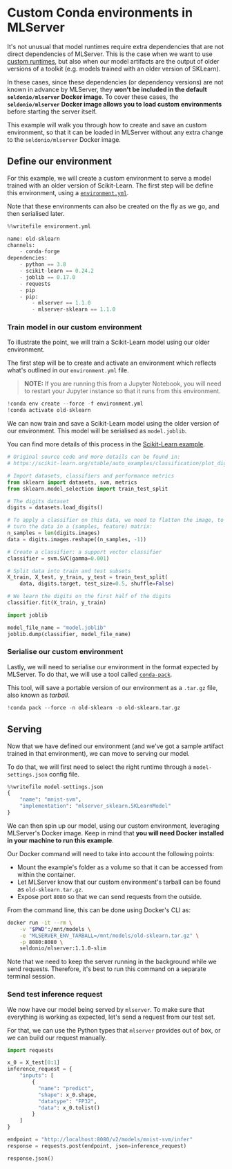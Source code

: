 # Custom Conda environments in MLServer

It's not unusual that model runtimes require extra dependencies that are not direct dependencies of MLServer.
This is the case when we want to use [custom runtimes](../custom/README), but also when our model artifacts are the output of older versions of a toolkit (e.g. models trained with an older version of SKLearn).

In these cases, since these dependencies (or dependency versions) are not known in advance by MLServer, they **won't be included in the default `seldonio/mlserver` Docker image**.
To cover these cases, the **`seldonio/mlserver` Docker image allows you to load custom environments** before starting the server itself.

This example will walk you through how to create and save an custom environment, so that it can be loaded in MLServer without any extra change to the `seldonio/mlserver` Docker image. 

## Define our environment

For this example, we will create a custom environment to serve a model trained with an older version of Scikit-Learn. 
The first step will be define this environment, using a [`environment.yml`](https://docs.conda.io/projects/conda/en/latest/user-guide/tasks/manage-environments.html#create-env-file-manually). 

Note that these environments can also be created on the fly as we go, and then serialised later.


```python
%%writefile environment.yml

name: old-sklearn
channels:
    - conda-forge
dependencies:
    - python == 3.8
    - scikit-learn == 0.24.2
    - joblib == 0.17.0
    - requests
    - pip
    - pip:
        - mlserver == 1.1.0
        - mlserver-sklearn == 1.1.0
```

### Train model in our custom environment

To illustrate the point, we will train a Scikit-Learn model using our older environment.

The first step will be to create and activate an environment which reflects what's outlined in our `environment.yml` file.

> **NOTE:** If you are running this from a Jupyter Notebook, you will need to restart your Jupyter instance so that it runs from this environment.


```python
!conda env create --force -f environment.yml
!conda activate old-sklearn
```

We can now train and save a Scikit-Learn model using the older version of our environment.
This model will be serialised as `model.joblib`.

You can find more details of this process in the [Scikit-Learn example](../sklearn/README).


```python
# Original source code and more details can be found in:
# https://scikit-learn.org/stable/auto_examples/classification/plot_digits_classification.html

# Import datasets, classifiers and performance metrics
from sklearn import datasets, svm, metrics
from sklearn.model_selection import train_test_split

# The digits dataset
digits = datasets.load_digits()

# To apply a classifier on this data, we need to flatten the image, to
# turn the data in a (samples, feature) matrix:
n_samples = len(digits.images)
data = digits.images.reshape((n_samples, -1))

# Create a classifier: a support vector classifier
classifier = svm.SVC(gamma=0.001)

# Split data into train and test subsets
X_train, X_test, y_train, y_test = train_test_split(
    data, digits.target, test_size=0.5, shuffle=False)

# We learn the digits on the first half of the digits
classifier.fit(X_train, y_train)
```


```python
import joblib

model_file_name = "model.joblib"
joblib.dump(classifier, model_file_name)
```

### Serialise our custom environment

Lastly, we will need to serialise our environment in the format expected by MLServer.
To do that, we will use a tool called [`conda-pack`](https://conda.github.io/conda-pack/).

This tool, will save a portable version of our environment as a `.tar.gz` file, also known as _tarball_.


```python
!conda pack --force -n old-sklearn -o old-sklearn.tar.gz
```

## Serving 

Now that we have defined our environment (and we've got a sample artifact trained in that environment), we can move to serving our model.

To do that, we will first need to select the right runtime through a `model-settings.json` config file.


```python
%%writefile model-settings.json
{
    "name": "mnist-svm",
    "implementation": "mlserver_sklearn.SKLearnModel"
}
```

We can then spin up our model, using our custom environment, leveraging MLServer's Docker image.
Keep in mind that **you will need Docker installed in your machine to run this example**.

Our Docker command will need to take into account the following points:

- Mount the example's folder as a volume so that it can be accessed from within the container.
- Let MLServer know that our custom environment's tarball can be found as `old-sklearn.tar.gz`.
- Expose port `8080` so that we can send requests from the outside. 

From the command line, this can be done using Docker's CLI as:

```bash
docker run -it --rm \
    -v "$PWD":/mnt/models \
    -e "MLSERVER_ENV_TARBALL=/mnt/models/old-sklearn.tar.gz" \
    -p 8080:8080 \
    seldonio/mlserver:1.1.0-slim
```

Note that we need to keep the server running in the background while we send requests.
Therefore, it's best to run this command on a separate terminal session.

### Send test inference request

We now have our model being served by `mlserver`.
To make sure that everything is working as expected, let's send a request from our test set.

For that, we can use the Python types that `mlserver` provides out of box, or we can build our request manually.


```python
import requests

x_0 = X_test[0:1]
inference_request = {
    "inputs": [
        {
          "name": "predict",
          "shape": x_0.shape,
          "datatype": "FP32",
          "data": x_0.tolist()
        }
    ]
}

endpoint = "http://localhost:8080/v2/models/mnist-svm/infer"
response = requests.post(endpoint, json=inference_request)

response.json()
```


```python

```
